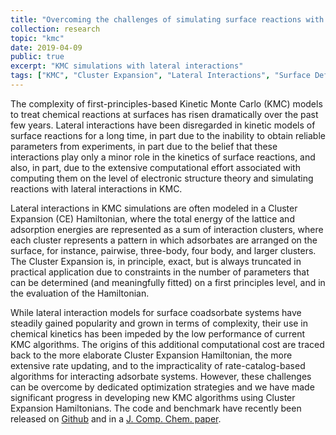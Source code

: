 ```yaml
---
title: "Overcoming the challenges of simulating surface reactions with complex interaction models"
collection: research
topic: "kmc"
date: 2019-04-09
public: true
excerpt: "KMC simulations with lateral interactions"
tags: ["KMC", "Cluster Expansion", "Lateral Interactions", "Surface Defects"]
---
```



The complexity of first-principles-based Kinetic Monte Carlo (KMC) models to treat chemical reactions at surfaces has risen dramatically over the past few years. Lateral interactions have been disregarded in kinetic models of surface reactions for a long time, in part due to the inability to obtain reliable parameters from experiments, in part due to the belief that these interactions play only a minor role in the kinetics of surface reactions, and also, in part, due to the extensive computational effort associated with computing them on the level of electronic structure theory and simulating reactions with lateral interactions in KMC.  

Lateral interactions in KMC simulations are often modeled in a Cluster Expansion (CE) Hamiltonian, where the total energy of the lattice and adsorption energies are represented as a sum of interaction clusters, where each cluster represents a pattern in which adsorbates are arranged on the surface, for instance, pairwise, three-body, four body, and larger clusters. The Cluster Expansion is, in principle, exact, but is always truncated in practical application due to constraints in the number of parameters that can be determined (and meaningfully fitted) on a first principles level, and in the evaluation of the Hamiltonian.  

While lateral interaction models for surface coadsorbate systems have steadily gained popularity and grown in terms of complexity, their use in chemical kinetics has been impeded by the low performance of current KMC algorithms. The origins of this additional computational cost are traced back to the more elaborate Cluster Expansion Hamiltonian, the more extensive rate updating, and to the impracticality of rate-catalog-based algorithms for interacting adsorbate systems. However, these challenges can be overcome by dedicated optimization strategies and we have made significant progress in developing new KMC algorithms using Cluster Expansion Hamiltonians. The code and benchmark have recently been released on [Github](https://github.com/hessfran/SSS-VSSM) and in a [J. Comp. Chem. paper](/publications/2019-08-09-Supercluster/).


